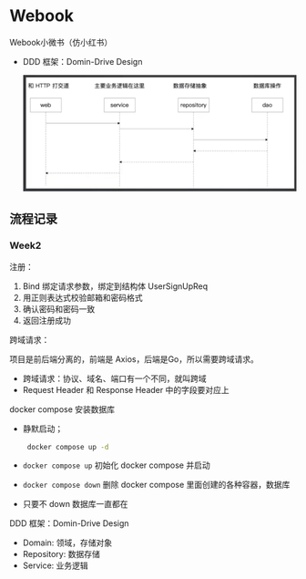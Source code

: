 # Webook

Webook小微书（仿小红书）

- DDD 框架：Domin-Drive Design

    ![image-20241226202631481](./assets/image-20241226202631481.png)

## 流程记录

### Week2

注册：

1. Bind 绑定请求参数，绑定到结构体 UserSignUpReq
2. 用正则表达式校验邮箱和密码格式
3. 确认密码和密码一致
4. 返回注册成功

跨域请求：

项目是前后端分离的，前端是 Axios，后端是Go，所以需要跨域请求。

- 跨域请求：协议、域名、端口有一个不同，就叫跨域
- Request Header 和 Response Header 中的字段要对应上

docker compose 安装数据库

- 静默启动；
   ```bash
    docker compose up -d
   ```

- `docker compose up` 初始化 docker compose 并启动
- `docker compose down` 删除 docker compose 里面创建的各种容器，数据库
- 只要不 down 数据库一直都在

DDD 框架：Domin-Drive Design

- Domain: 领域，存储对象
- Repository: 数据存储
- Service: 业务逻辑

